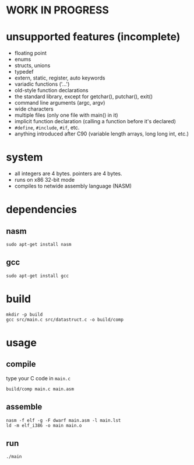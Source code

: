 # WORK IN PROGRESS

# unsupported features (incomplete)
- floating point
- enums
- structs, unions
- typedef
- extern, static, register, auto keywords
- variadic functions ('...')
- old-style function declarations
- the standard library, except for getchar(), putchar(), exit()
- command line arguments (argc, argv)
- wide characters
- multiple files (only one file with main() in it)
- implicit function declaration (calling a function before it's declared)
- `#define`, `#include`, `#if`, etc.
- anything introduced after C90 (variable length arrays, long long int, etc.)

# system
- all integers are 4 bytes. pointers are 4 bytes.
- runs on x86 32-bit mode
- compiles to netwide assembly language (NASM)

# dependencies
## nasm
```sudo apt-get install nasm```

## gcc
```sudo apt-get install gcc```

# build
```
mkdir -p build
gcc src/main.c src/datastruct.c -o build/comp
```

# usage
## compile
type your C code in `main.c`
```
build/comp main.c main.asm
```

## assemble
```
nasm -f elf -g -F dwarf main.asm -l main.lst
ld -m elf_i386 -o main main.o
```

## run
```
./main
```
